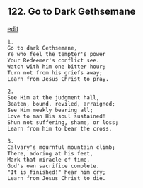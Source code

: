 
## 122.  Go to Dark Gethsemane
[edit](https://docs.google.com/document/d/1CTPe31uD0kJ9_4GEKRRLqoZpxBx8I1xo/edit?mode=html)




    1.
    Go to dark Gethsemane,
    Ye who feel the tempter's power
    Your Redeemer's conflict see.
    Watch with him one bitter hour;
    Turn not from his griefs away;
    Learn from Jesus Christ to pray.

    2.
    See Him at the judgment hall,
    Beaten, bound, reviled, arraigned;
    See Him meekly bearing all;
    Love to man His soul sustained!
    Shun not suffering, shame, or loss;
    Learn from him to bear the cross.

    3.
    Calvary's mournful mountain climb;
    There, adoring at his feet,
    Mark that miracle of time,
    God's own sacrifice complete.
    "It is finished!" hear him cry;
    Learn from Jesus Christ to die.
